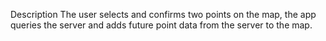 Description
The user selects and confirms two points on the map, the app queries the server and adds future point data from the server to the map.
